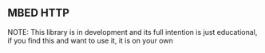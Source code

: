 ## MBED HTTP
NOTE: This library is in development and its full intention is just educational, if you find this and want to use it, it is on your own